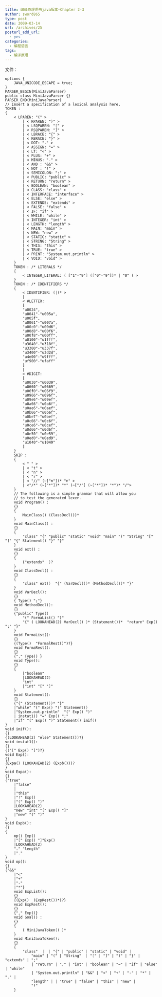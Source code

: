 ```yaml
---
title: 编译原理虎书java版本–Chapter 2-3
author: sword865
type: post
date: 2009-03-14
url: /archives/25
posturl_add_url:
  - yes
categories:
  - 编程语言
tags:
  - 编译原理
---
```


文件：

    options {
        JAVA_UNICODE_ESCAPE = true;
    }
    PARSER_BEGIN(MiniJavaParser)
    public class MiniJavaParser {}
    PARSER_END(MiniJavaParser)
    // Insert a specification of a lexical analysis here.
    TOKEN :
    {
        < LPAREN: "(" >
            | < RPAREN: ")" >
            | < LSQPAREN: "[" >
            | < RSQPAREN: "]" >
            | < LBRACE: "{" >
            | < RBRACE: "}" >
            | < DOT: "." >
            | < ASSIGN: "=" >
            | < LT: "<" >
            | < PLUS: "+" >
            | < MINUS: "-" >
            | < AND : "&&" >
            | < NOT : "!" >
            | < SEMICOLON: ";" >
            | < PUBLIC: "public" >
            | < RETURN: "return" >
            | < BOOLEAN: "boolean" >
            | < CLASS: "class" >
            | < INTERFACE: "interface" >
            | < ELSE: "else" >
            | < EXTENDS: "extends" >
            | < FALSE: "false" >
            | < IF: "if" >
            | < WHILE: "while" >
            | < INTEGER: "int" >
            | < LENGTH: "length" >
            | < MAIN: "main" >
            | < NEW: "new" >
            | < STATIC: "static" >
            | < STRING: "String" >
            | < THIS: "this" >
            | < TRUE: "true" >
            | < PRINT: "System.out.println" >
            | < VOID: "void" >
        }
        TOKEN : /* LITERALS */
        {
            < INTEGER_LITERAL: ( ["1"-"9"] (["0"-"9"])* | "0" ) >
        }
        TOKEN : /* IDENTIFIERS */
        {
            < IDENTIFIER: (|)* >
            |
            < #LETTER:
            [
            "u0024",
            "u0041"-"u005a",
            "u005f",
            "u0061"-"u007a",
            "u00c0"-"u00d6",
            "u00d8"-"u00f6",
            "u00f8"-"u00ff",
            "u0100"-"u1fff",
            "u3040"-"u318f",
            "u3300"-"u337f",
            "u3400"-"u3d2d",
            "u4e00"-"u9fff",
            "uf900"-"ufaff"
            ]
            |
            < #DIGIT:
            [
            "u0030"-"u0039",
            "u0660"-"u0669",
            "u06f0"-"u06f9",
            "u0966"-"u096f",
            "u09e6"-"u09ef",
            "u0a66"-"u0a6f",
            "u0ae6"-"u0aef",
            "u0b66"-"u0b6f",
            "u0be7"-"u0bef",
            "u0c66"-"u0c6f",
            "u0ce6"-"u0cef",
            "u0d66"-"u0d6f",
            "u0e50"-"u0e59",
            "u0ed0"-"u0ed9",
            "u1040"-"u1049"
            ]
        }
        SKIP :
        {
            < " " >
            | < "t" >
            | < "n" >
            | < "r" >
            | < "//" (~["n"])* "n" >
            | <"/*" (~["*"])* "*" (~["/"] (~["*"])* "*")* "/">
        }
        // The following is a simple grammar that will allow you
        // to test the generated lexer.
        void Program() :
        {}
        {
            MainClass() (ClassDecl())*
        }
        void MainClass() :
        {}
        {
            "class" "{" "public" "static" "void" "main" "(" "String" "[" "]" "{" Statement() "}" "}"
        }
        void ext() :
        {}
        {
            ("extends"  )?
        }
        void ClassDecl() :
        {}
        {
            "class" ext()  "{" (VarDecl())* (MethodDecl())* "}"
        }
        void VarDecl():
        {}
        { Type() ";"}
        void MethodDecl():
        {}
        {"public" Type()
            "(" FormaList() ")"
            "{" ( LOOKAHEAD(2) VarDecl() )* (Statement())*  "return" Exp() ";" "}"
        }
        void FormaList():
        {}
        {(Type()  "FormalRest()")?}
        void FormaRest():
        {}
        {"," Type() }
        void Type():
        {}
        {
            |"boolean"
            |LOOKAHEAD(2)
            "int"
            |"int" "[" "]"
        }
        void Statement():
        {}
        {"{" (Statement())* "}"
        |"while" "(" Exp() ")" Statement()
        |"System.out.println"  "(" Exp() ")"
        | instat1() "=" Exp() ";"
        |"if" "(" Exp() ")" Statement() inif()
    }
    void inif():
    {}
    {(LOOKAHEAD(2) "else" Statement())?}
    void instat1():
    {}
    {("[" Exp() "]")?}
    void Exp():
    {}
    {Expa() (LOOKAHEAD(2) (Expb()))?
    }
    void Expa():
    {}
    {"true"
        |"false"
        |
        |"this"
        |"!" Exp()
        |"(" Exp() ")"
        |LOOKAHEAD(2)
        "new" "int" "[" Exp() "]"
        |"new" "(" ")"
    }
    void Expb():
    {}
    {
        op() Exp()
        |"[" Exp() "]"Exp()
        |LOOKAHEAD(2)
        "." "length"
        |"."
    }
    void op():
    {}
    {"&&"
        |"<"
        |"+"
        |"-"
        |"*"}
        void ExpList():
        {}
        {(Exp()  (ExpRest())*)?}
        void ExpRest():
        {}
        {"," Exp()}
        void Goal() :
        {}
        {
            ( MiniJavaToken() )*
        }
        void MiniJavaToken():
        {}
        {
            "class"  |  | "{" | "public" | "static" | "void" |
                "main" | "(" | "String"  | "[" | "]" | ")" | "}" | "extends" | ";"
                | "return" | "," | "int" | "boolean" | "=" | "if" | "else" | "while"
                | "System.out.println" | "&&" | "<" | "+" | "-" | "*" | "." |
                "length" | | "true" | "false" | "this" | "new" |
                "!"
        }



